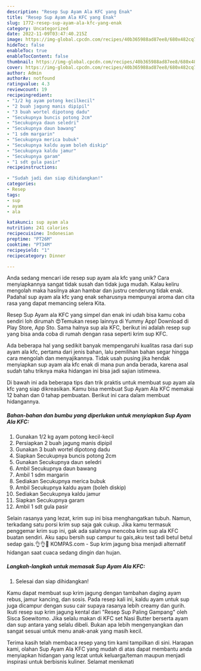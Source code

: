 ```yaml
---
description: "Resep Sup Ayam Ala KFC yang Enak"
title: "Resep Sup Ayam Ala KFC yang Enak"
slug: 1772-resep-sup-ayam-ala-kfc-yang-enak
category: Uncategorized
date: 2022-11-09T03:47:40.215Z
image: https://img-global.cpcdn.com/recipes/40b365988ad87ee8/680x482cq70/sup-ayam-ala-kfc-foto-resep-utama.jpg
hideToc: false
enableToc: true
enableTocContent: false
thumbnail: https://img-global.cpcdn.com/recipes/40b365988ad87ee8/680x482cq70/sup-ayam-ala-kfc-foto-resep-utama.jpg
cover: https://img-global.cpcdn.com/recipes/40b365988ad87ee8/680x482cq70/sup-ayam-ala-kfc-foto-resep-utama.jpg
author: Admin
authorAv: notfound
ratingvalue: 4.3
reviewcount: 19
recipeingredient:
- "1/2 kg ayam potong kecilkecil"
- "2 buah jagung manis dipipil"
- "3 buah wortel dipotong dadu"
- "Secukupnya buncis potong 2cm"
- "Secukupnya daun seledri"
- "Secukupnya daun bawang"
- "1 sdm margarin"
- "Secukupnya merica bubuk"
- "Secukupnya kaldu ayam boleh diskip"
- "Secukupnya kaldu jamur"
- "Secukupnya garam"
- "1 sdt gula pasir"
recipeinstructions:

- "Sudah jadi dan siap dihidangkan!"
categories:
- Resep
tags:
- sup
- ayam
- ala

katakunci: sup ayam ala 
nutrition: 241 calories
recipecuisine: Indonesian
preptime: "PT26M"
cooktime: "PT34M"
recipeyield: "1"
recipecategory: Dinner

---
```





Anda sedang mencari ide resep sup ayam ala kfc yang unik? Cara menyiapkannya sangat tidak susah dan tidak juga mudah. Kalau keliru mengolah maka hasilnya akan hambar dan justru cenderung tidak enak. Padahal sup ayam ala kfc yang enak seharusnya mempunyai aroma dan cita rasa yang dapat memancing selera Kita.





Resep Sup Ayam ala KFC yang simpel dan enak ini udah bisa kamu coba sendiri loh dirumah 😍Temukan resep lainnya di Yummy App! Download di Play Store, App Sto. Sama halnya sup ala KFC, berikut ini adalah resep sup yang bisa anda coba di rumah dengan rasa seperti krim sup KFC.

Ada beberapa hal yang sedikit banyak mempengaruhi kualitas rasa dari sup ayam ala kfc, pertama dari jenis bahan, lalu pemilihan bahan segar hingga cara mengolah dan menyajikannya. Tidak usah pusing jika hendak menyiapkan sup ayam ala kfc enak di mana pun anda berada, karena asal sudah tahu triknya maka hidangan ini bisa jadi sajian istimewa.






Di bawah ini ada beberapa tips dan trik praktis untuk membuat sup ayam ala kfc yang siap dikreasikan. Kamu bisa membuat Sup Ayam Ala KFC memakai 12 bahan dan 0 tahap pembuatan. Berikut ini cara dalam membuat hidangannya.

<!--inarticleads1-->

##### Bahan-bahan dan bumbu yang diperlukan untuk menyiapkan Sup Ayam Ala KFC:

1. Gunakan 1/2 kg ayam potong kecil-kecil
1. Persiapkan 2 buah jagung manis dipipil
1. Gunakan 3 buah wortel dipotong dadu
1. Siapkan Secukupnya buncis potong 2cm
1. Gunakan Secukupnya daun seledri
1. Ambil Secukupnya daun bawang
1. Ambil 1 sdm margarin
1. Sediakan Secukupnya merica bubuk
1. Ambil Secukupnya kaldu ayam (boleh diskip)
1. Sediakan Secukupnya kaldu jamur
1. Siapkan Secukupnya garam
1. Ambil 1 sdt gula pasir


Selain rasanya yang lezat, krim sup ini bisa menghangatkan tubuh. Namun, terkadang satu porsi krim sup saja gak cukup. Jika kamu termasuk penggemar krim sup ini, gak ada salahnya mencoba krim sup ala KFC buatan sendiri. Aku sapu bersih sup campur tu gais,aku test tadi betul betul sedap gais.👌👌🙏 KOMPAS.com - Sup krim jagung bisa menjadi alternatif hidangan saat cuaca sedang dingin dan hujan. 

<!--inarticleads2-->

##### Langkah-langkah untuk memasak Sup Ayam Ala KFC:


1. Selesai dan siap dihidangkan!

Kamu dapat membuat sup krim jagung dengan tambahan daging ayam rebus, jamur kancing, dan sosis. Pada resep kali ini, kaldu ayam untuk sup juga dicampur dengan susu cair supaya rasanya lebih creamy dan gurih. Ikuti resep sup krim jagung kental dari &#34;Resep Sup Paling Gampang&#34; oleh Sisca Soewitomo. Jika selalu makan di KFC set Nasi Butter berserta ayam dan sup antara yang selalu dibeli. Bukan apa lebih mengenyangkan dan sangat sesuai untuk menu anak-anak yang masih kecil. 

Terima kasih telah membaca resep yang tim kami tampilkan di sini. Harapan kami, olahan Sup Ayam Ala KFC yang mudah di atas dapat membantu anda menyiapkan hidangan yang lezat untuk keluarga/teman maupun menjadi inspirasi untuk berbisnis kuliner. Selamat menikmati

